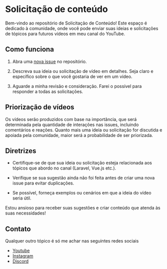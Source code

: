 # Solicitação de conteúdo

Bem-vindo ao repositório de Solicitação de Conteúdo! Este espaço é dedicado à comunidade, onde você pode enviar suas ideias e solicitações de tópicos para futuros vídeos em meu canal do YouTube.

## Como funciona

1. Abra uma [nova issue](https://github.com/tiagomatosweb/solicitacao-de-video/issues/new/choose) no repositório.

2. Descreva sua ideia ou solicitação de vídeo em detalhes. Seja claro e específico sobre o que você gostaria de ver em um vídeo.

3. Aguarde a minha revisão e consideração. Farei o possível para responder a todas as solicitações.

## Priorização de vídeos

Os vídeos serão produzidos com base na importância, que será determinada pela quantidade de interações nas issues, incluindo comentários e reações. Quanto mais uma ideia ou solicitação for discutida e apoiada pela comunidade, maior será a probabilidade de ser priorizada.

## Diretrizes

- Certifique-se de que sua ideia ou solicitação esteja relacionada aos tópicos que abordo no canal (Laravel, Vue.js etc.).

- Verifique se sua sugestão ainda não foi feita antes de criar uma nova issue para evitar duplicações.

- Se possível, forneça exemplos ou cenários em que a ideia do vídeo seria útil.

Estou ansioso para receber suas sugestões e criar conteúdo que atenda às suas necessidades!

## Contato
Qualquer outro tópico é só me achar nas seguintes redes sociais
- [Youtube](https://www.youtube.com/tiagomatosweb?sub_confirmation=1)
- [Instagram](https://www.instagram.com/tiagomatosweb)
- [Discord](https://discord.laravue.com.br/)

